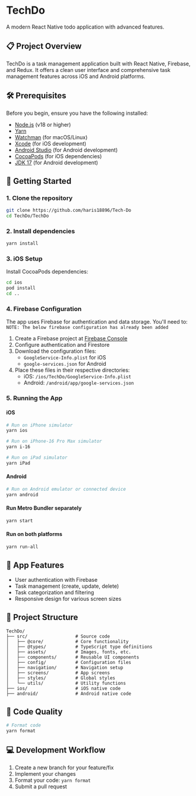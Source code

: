 # TechDo

A modern React Native todo application with advanced features.

## 📋 Project Overview

TechDo is a task management application built with React Native, Firebase, and Redux. It offers a clean user interface and comprehensive task management features across iOS and Android platforms.

## 🛠️ Prerequisites

Before you begin, ensure you have the following installed:

- [Node.js](https://nodejs.org/) (v18 or higher)
- [Yarn](https://yarnpkg.com/)
- [Watchman](https://facebook.github.io/watchman/docs/install.html) (for macOS/Linux)
- [Xcode](https://developer.apple.com/xcode/) (for iOS development)
- [Android Studio](https://developer.android.com/studio) (for Android development)
- [CocoaPods](https://cocoapods.org/) (for iOS dependencies)
- [JDK 17](https://www.oracle.com/java/technologies/javase/jdk17-archive-downloads.html) (for Android development)

## 🚀 Getting Started

### 1. Clone the repository

```bash
git clone https://github.com/haris18896/Tech-Do
cd TechDo/TechDo
```

### 2. Install dependencies

```bash
yarn install
```

### 3. iOS Setup

Install CocoaPods dependencies:

```bash
cd ios
pod install
cd ..
```

### 4. Firebase Configuration

The app uses Firebase for authentication and data storage. You'll need to:
`NOTE: The below firebase configuration has already been added`

1. Create a Firebase project at [Firebase Console](https://console.firebase.google.com/)
2. Configure authentication and Firestore
3. Download the configuration files:
   - `GoogleService-Info.plist` for iOS
   - `google-services.json` for Android
4. Place these files in their respective directories:
   - iOS: `/ios/TechDo/GoogleService-Info.plist`
   - Android: `/android/app/google-services.json`

### 5. Running the App

#### iOS

```bash
# Run on iPhone simulator
yarn ios

# Run on iPhone-16 Pro Max simulator
yarn i-16

# Run on iPad simulator
yarn iPad
```

#### Android

```bash
# Run on Android emulator or connected device
yarn android
```

#### Run Metro Bundler separately

```bash
yarn start
```

#### Run on both platforms

```bash
yarn run-all
```

## 📱 App Features

- User authentication with Firebase
- Task management (create, update, delete)
- Task categorization and filtering
- Responsive design for various screen sizes

## 🧩 Project Structure

```
TechDo/
├── src/                  # Source code
│   ├── @core/            # Core functionality
│   ├── @types/           # TypeScript type definitions
│   ├── assets/           # Images, fonts, etc.
│   ├── components/       # Reusable UI components
│   ├── config/           # Configuration files
│   ├── navigation/       # Navigation setup
│   ├── screens/          # App screens
│   ├── styles/           # Global styles
│   └── utils/            # Utility functions
├── ios/                  # iOS native code
├── android/              # Android native code
```

## 🧹 Code Quality

```bash
# Format code
yarn format
```

## 💻 Development Workflow

1. Create a new branch for your feature/fix
2. Implement your changes
3. Format your code: `yarn format`
4. Submit a pull request

